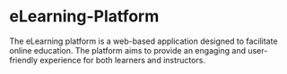 # eLearning-Platform
The eLearning platform is a web-based application designed to facilitate online education. The platform aims to provide an engaging and user-friendly experience for both learners and instructors. 
